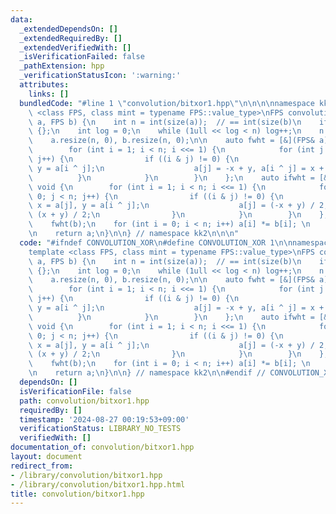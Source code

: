 ```yaml
---
data:
  _extendedDependsOn: []
  _extendedRequiredBy: []
  _extendedVerifiedWith: []
  _isVerificationFailed: false
  _pathExtension: hpp
  _verificationStatusIcon: ':warning:'
  attributes:
    links: []
  bundledCode: "#line 1 \"convolution/bitxor1.hpp\"\n\n\n\nnamespace kk2 {\n\ntemplate\
    \ <class FPS, class mint = typename FPS::value_type>\nFPS convolution_xor(FPS&\
    \ a, FPS b) {\n    int n = int(size(a));  // == int(size(b)\n    if (!n) return\
    \ {};\n    int log = 0;\n    while (1ull << log < n) log++;\n    n = 1 << log;\n\
    \    a.resize(n, 0), b.resize(n, 0);\n\n    auto fwht = [&](FPS& a) -> void {\n\
    \        for (int i = 1; i < n; i <<= 1) {\n            for (int j = 0; j < n;\
    \ j++) {\n                if ((i & j) != 0) {\n                    auto x = a[j],\
    \ y = a[i ^ j];\n                    a[j] = -x + y, a[i ^ j] = x + y;\n      \
    \          }\n            }\n        }\n    };\n    auto ifwht = [&](FPS& a) ->\
    \ void {\n        for (int i = 1; i < n; i <<= 1) {\n            for (int j =\
    \ 0; j < n; j++) {\n                if ((i & j) != 0) {\n                    auto\
    \ x = a[j], y = a[i ^ j];\n                    a[j] = (-x + y) / 2, a[i ^ j] =\
    \ (x + y) / 2;\n                }\n            }\n        }\n    };\n\n    fwht(a);\n\
    \    fwht(b);\n    for (int i = 0; i < n; i++) a[i] *= b[i]; \n    ifwht(a);\n\
    \n    return a;\n}\n\n} // namespace kk2\n\n\n"
  code: "#ifndef CONVOLUTION_XOR\n#define CONVOLUTION_XOR 1\n\nnamespace kk2 {\n\n\
    template <class FPS, class mint = typename FPS::value_type>\nFPS convolution_xor(FPS&\
    \ a, FPS b) {\n    int n = int(size(a));  // == int(size(b)\n    if (!n) return\
    \ {};\n    int log = 0;\n    while (1ull << log < n) log++;\n    n = 1 << log;\n\
    \    a.resize(n, 0), b.resize(n, 0);\n\n    auto fwht = [&](FPS& a) -> void {\n\
    \        for (int i = 1; i < n; i <<= 1) {\n            for (int j = 0; j < n;\
    \ j++) {\n                if ((i & j) != 0) {\n                    auto x = a[j],\
    \ y = a[i ^ j];\n                    a[j] = -x + y, a[i ^ j] = x + y;\n      \
    \          }\n            }\n        }\n    };\n    auto ifwht = [&](FPS& a) ->\
    \ void {\n        for (int i = 1; i < n; i <<= 1) {\n            for (int j =\
    \ 0; j < n; j++) {\n                if ((i & j) != 0) {\n                    auto\
    \ x = a[j], y = a[i ^ j];\n                    a[j] = (-x + y) / 2, a[i ^ j] =\
    \ (x + y) / 2;\n                }\n            }\n        }\n    };\n\n    fwht(a);\n\
    \    fwht(b);\n    for (int i = 0; i < n; i++) a[i] *= b[i]; \n    ifwht(a);\n\
    \n    return a;\n}\n\n} // namespace kk2\n\n#endif // CONVOLUTION_XOR\n"
  dependsOn: []
  isVerificationFile: false
  path: convolution/bitxor1.hpp
  requiredBy: []
  timestamp: '2024-08-27 00:19:53+09:00'
  verificationStatus: LIBRARY_NO_TESTS
  verifiedWith: []
documentation_of: convolution/bitxor1.hpp
layout: document
redirect_from:
- /library/convolution/bitxor1.hpp
- /library/convolution/bitxor1.hpp.html
title: convolution/bitxor1.hpp
---
```

